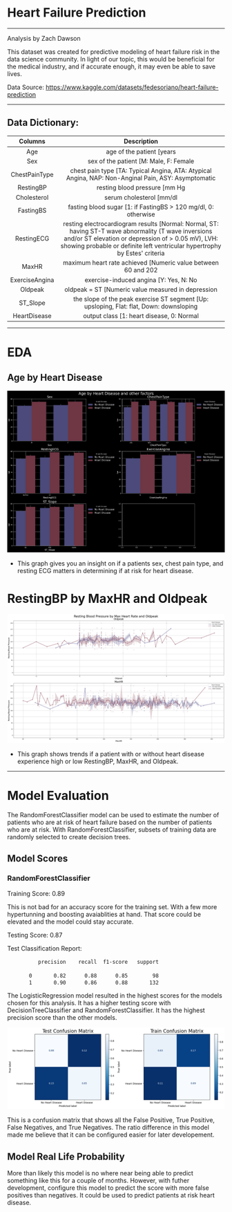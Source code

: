 # Heart Failure Prediction
---

Analysis by Zach Dawson

This dataset was created for predictive modeling of heart failure risk in the data science community. In light of our topic, this would be beneficial for the medical industry, and if accurate enough, it may even be able to save lives.

Data Source: https://www.kaggle.com/datasets/fedesoriano/heart-failure-prediction

---

## Data Dictionary:

| Columns 	| Description 	|
|:---:	|:---:	|
| Age 	| age of the patient [years 	|
| Sex 	| sex of the patient [M: Male, F: Female 	|
| ChestPainType 	| chest pain type [TA: Typical Angina, ATA: Atypical Angina, NAP: Non-Anginal Pain, ASY: Asymptomatic 	|
| RestingBP 	| resting blood pressure [mm Hg 	|
| Cholesterol 	| serum cholesterol [mm/dl 	|
| FastingBS 	| fasting blood sugar [1: if FastingBS > 120 mg/dl, 0: otherwise 	|
| RestingECG 	| resting electrocardiogram results [Normal: Normal, ST: having ST-T wave abnormality (T wave inversions and/or ST elevation or depression of > 0.05 mV), LVH: showing probable or definite left ventricular hypertrophy by Estes' criteria 	|
| MaxHR 	| maximum heart rate achieved [Numeric value between 60 and 202 	|
| ExerciseAngina 	| exercise-induced angina [Y: Yes, N: No 	|
| Oldpeak 	| oldpeak = ST [Numeric value measured in depression 	|
| ST_Slope 	| the slope of the peak exercise ST segment [Up: upsloping, Flat: flat, Down: downsloping 	|
| HeartDisease 	| output class [1: heart disease, 0: Normal 	|

---
# EDA
## Age by Heart Disease
![Age by HD.png](Age%20by%20HD.png)

- This graph gives you an insight on if a patients sex, chest pain type, and resting ECG matters in determining if at risk for heart disease.

# RestingBP by MaxHR and Oldpeak
![RBP by MHR.png](RBP%20by%20MHR.png)

- This graph shows trends if a patient with or without heart disease experience high or low RestingBP, MaxHR, and Oldpeak.
---
# Model Evaluation
The RandomForestClassifier model can be used to estimate the number of patients who are at risk of heart failure based on the number of patients who are at risk. With RandomForestClassifier, subsets of training data are randomly selected to create decision trees.

## Model Scores
### RandomForestClassifier

Training Score: 0.89

This is not bad for an accuracy score for the training set. With a few more hypertunning and boosting avaiablities at hand. That score could be elevated and the model could stay accurate.

Testing Score: 0.87

Test Classification Report: 

              precision    recall  f1-score   support

           0       0.82      0.88      0.85        98
           1       0.90      0.86      0.88       132

The LogisticRegression model resulted in the highest scores for the models chosen for this analysis. It has a higher testing score with DecisionTreeClassifier and RandomForestClassifier. It has the highest precision score than the other models.

![Log.png](Log.png)

This is a confusion matrix that shows all the False Positive, True Positive, False Negatives, and True Negatives. The ratio difference in this model made me believe that it can be configured easier for later developement.

## Model Real Life Probability
More than likely this model is no where near being able to predict something like this for a couple of months. However, with futher development, configure this model to predict the score with more false positives than negatives. It could be used to predict patients at risk heart disease. 
